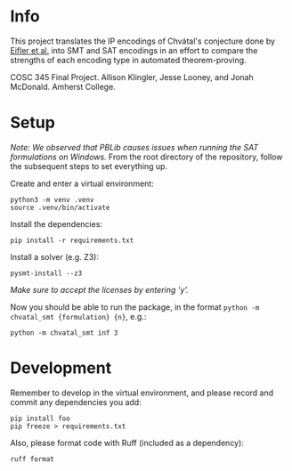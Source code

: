 # Info

This project translates the IP encodings of Chvátal's conjecture done by [Eifler et al.](https://arxiv.org/pdf/1809.01572) into SMT and SAT encodings in an effort to compare the strengths of each encoding type in automated theorem-proving.

COSC 345 Final Project. Allison Klingler, Jesse Looney, and Jonah McDonald. Amherst College.

# Setup
*Note: We observed that PBLib causes issues when running the SAT formulations on Windows.*
From the root directory of the repository, follow the subsequent steps to set everything up.

Create and enter a virtual environment:
```
python3 -m venv .venv
source .venv/bin/activate
```

Install the dependencies:
```
pip install -r requirements.txt
```

Install a solver (e.g. Z3):
```
pysmt-install --z3
```
*Make sure to accept the licenses by entering 'y'.*

Now you should be able to run the package, in the format ```python -m chvatal_smt {formulation} {n}```, e.g.:
```
python -m chvatal_smt inf 3
```

# Development

Remember to develop in the virtual environment, and please record and commit any dependencies you add:
```
pip install foo
pip freeze > requirements.txt
```

Also, please format code with Ruff (included as a dependency):
```
ruff format
```

